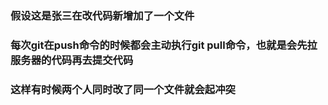 ### 假设这是张三在改代码新增加了一个文件
### 每次git在push命令的时候都会主动执行git pull命令，也就是会先拉服务器的代码再去提交代码
### 这样有时候两个人同时改了同一个文件就会起冲突